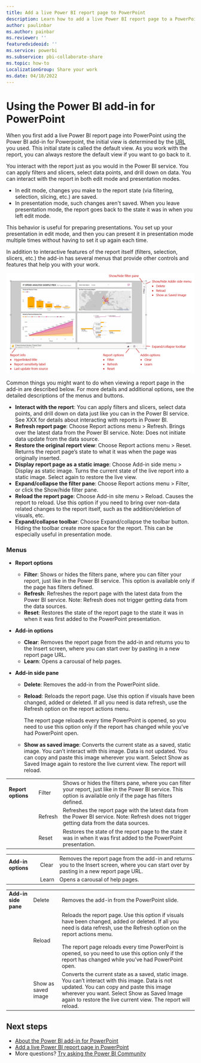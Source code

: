 ```yaml
---
title: Add a live Power BI report page to PowerPoint
description: Learn how to add a live Power BI report page to a PowerPoint slide using the Power BI PowerPoint add-in, and how to work with the report page in PowerPoint.
author: paulinbar
ms.author: painbar
ms.reviewer: ''
featuredvideoid: ''
ms.service: powerbi
ms.subservice: pbi-collaborate-share
ms.topic: how-to
LocalizationGroup: Share your work
ms.date: 04/18/2022
---
```


# Using the Power BI add-in for PowerPoint

When you first add a live Power BI report page into PowerPoint using the Power BI add-in for Powerpoint, the initial view is determined by the [URL](./service-power-bi-powerpoint-add-in-install.md#get-the-report-page-url) you used. This initial state is called the default view. As you work with the report, you can always restore the default view if you want to go back to it.

You interact with the report just as you would in the Power BI service. You can apply filters and slicers, select data points, and drill down on data. You can interact with the report in both edit mode and presentation modes.
* In edit mode, changes you make to the report state (via filtering, selection, slicing, etc.) are saved.
* In presentation mode, such changes aren't saved. When you leave presentation mode, the report goes back to the state it was in when you left edit mode.

This behavior is useful for preparing presentations. You set up your presentation in edit mode, and then you can present it in presentation mode multiple times without having to set it up again each time.

In addition to interactive features of the report itself (filters, selection, slicers, etc.) the add-in has several menus that provide other controls and features that help you with your work.

![Screenshot of embedded Power B I report page in PowerPoint, with controls labeled.](media/service-power-bi-powerpoint-add-in-add-report/embedded-report-page-controls.png)

Common things you might want to do when viewing a report page in the add-in are described below. For more details and additional options, see the detailed descriptions of the menus and buttons.
* **Interact with the report**: You can apply filters and slicers, select data points, and drill down on data just like you can in the Power BI service. See XXX for details about interacting with reports in Power BI.
* **Refresh report page**: Choose Report actions menu > Refresh. Brings over the latest data from the Power BI service. Note: Does not initiate data update from the data source.
* **Restore the original report view**: Choose Report actions menu > Reset. Returns the report page’s state to what it was when the page was originally inserted.
* **Display report page as a static image**: Choose Add-in side menu > Display as static image. Turns the current state of the live report into a static image. Select again to restore the live view.
* **Expand/collapse the filter pane**: Choose Report actions menu > Filter, or click the Show/hide filter pane.
* **Reload the report page**: Choose Add-in site menu > Reload. Causes the report to reload. Use this option if you need to bring over non-data related changes to the report itself, such as the addition/deletion of visuals, etc. 
* **Expand/collapse toolbar**: Choose Expand/collapse the toolbar button. Hiding the toolbar create more space for the report. This can be especially useful in presentation mode.

### Menus

* **Report options**
    * **Filter**: Shows or hides the filters pane, where you can filter your report, just like in the Power BI service. This option is available only if the page has filters defined.
    * **Refresh**: Refreshes the report page with the latest data from the Power BI service. Note: Refresh does not trigger getting data from the data sources.
    * **Reset**: Restores the state of the report page to the state it was in when it was first added to the PowerPoint presentation.

* **Add-in options**
    * **Clear**: Removes the report page from the add-in and returns you to the Insert screen, where you can start over by pasting in a new report page URL.
    * **Learn**: Opens a carousal of help pages.

* **Add-in side pane**
    * **Delete**: Removes the add-in from the PowerPoint slide.
    * **Reload**: Reloads the report page. Use this option if visuals have been changed, added or deleted. If all you need is data refresh, use the Refresh option on the report actions menu.
    
        The report page reloads every time PowerPoint is opened, so you need to use this option only if the report has changed while you’ve had PowerPoint open.
    * **Show as saved image**: Converts the current state as a saved, static image. You can’t interact with this image. Data is not updated. You can copy and paste this image wherever you want. Select Show as Saved Image again to restore the live current view. The report will reload.

|||  |
|----|--------------------|---|
| **Report options** | Filter | Shows or hides the filters pane, where you can filter your report, just like in the Power BI service. This option is available only if the page has filters defined.|
|| Refresh |Refreshes the report page with the latest data from the Power BI service. Note: Refresh does not trigger getting data from the data sources.|
||Reset|Restores the state of the report page to the state it was in when it was first added to the PowerPoint presentation.|

|||  |
|----|--------------------|---|
| **Add-in options** | Clear | Removes the report page from the add-in and returns you to the Insert screen, where you can start over by pasting in a new report page URL.|
|| Learn |Opens a carousal of help pages.|

|||  |
|----|--------------------|---|
| **Add-in side pane** | Delete |Removes the add-in from the PowerPoint slide.|
|| Reload | Reloads the report page. Use this option if visuals have been changed, added or deleted. If all you need is data refresh, use the Refresh option on the report actions menu.<br><br>The report page reloads every time PowerPoint is opened, so you need to use this option only if the report has changed while you’ve had PowerPoint open.|
|| Show as saved image |Converts the current state as a saved, static image. You can’t interact with this image. Data is not updated. You can copy and paste this image wherever you want. Select Show as Saved Image again to restore the live current view. The report will reload. |



## Next steps

* [About the Power BI add-in for PowerPoint](./service-power-bi-powerpoint-add-in-about.md)
* [Add a live Power BI report page in PowerPoint](./service-power-bi-powerpoint-add-in-install.md)
* More questions? [Try asking the Power BI Community](https://community.powerbi.com/)
